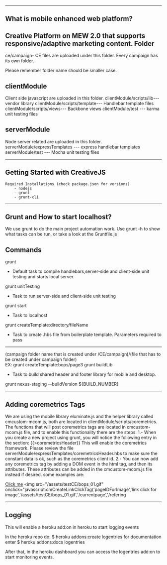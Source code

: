-------------------------------------------------------------------------------------------------
What is mobile enhanced web platform?
-------------------------------------------------------------------------------------------------
Creative Platform on MEW 2.0 that supports responsive/adaptive marketing content.
 Folder
 -------
 ce/campaign- CE files are uploaded under this folder. Every campaign has its own folder.

 Please remember folder name should be smaller case.

 clientModule
 -------------
 Client side javascript are uploaded in this folder. 
  clientModule/scripts/lib--- vendor library
  clientModule/scripts/template--- Handlebar template files
  clientModule/scripts/views--- Backbone views
  clientModule/test --- karma unit testing files


 serverModule
 -------------
 Node server related are uploaded in this folder.
  serverModule/expressTemplates --- express handlebar templates
  serverModule/test --- Mocha unit testing files

------------------------------------------------------------------------------------------------
Getting Started with CreativeJS
------------------------------------------------------------------------------------------------
	Required Installations (check package.json for versions)
		- nodejs
		- grunt
		- grunt-cli


------------------------------------------------------------------------------------------------
Grunt and How to start localhost?
------------------------------------------------------------------------------------------------		
We use grunt to do the main project automation work. Use grunt -h to show what tasks can be run, or take a look at the Gruntfile.js

Commands
--------
 grunt 
   - Default task to compile handlebars,server-side and client-side unit testing and starts local server.

 grunt unitTesting
   - Task to run server-side and client-side unit testing

 grunt start
   -  Task to localhost

 grunt createTemplate:directory/fileName
   - Task to create .hbs file from boilerplate template.
   Parameters required to pass
   ---------------------------
   (campaign folder name that is created under /CE/campaign)/(file that has to be created under campaign folder)  
   EX: grunt createTemplate:bops/page3
 grunt buildLib  
  - Task to build shared header and footer library for mobile and desktop.

 grunt nexus-staging --buildVersion ${BUILD_NUMBER} 

------------------------------------------------------------------------------------------------
Adding coremetrics Tags
------------------------------------------------------------------------------------------------

We are using the mobile library eluminate.js and the helper library called cmcustom-mcom.js, both are located
in clientModule/scripts/coremetrics.
The functions that will post coremetrics tags are located in cmcustom-mcom.js file, and to enable this functionality
there are the steps:
1.- When you create a new project using grunt, you will notice the following entry in the <head> section:
    {{>coremetricsHeader}}
   This will enable the coremetrics framework. Please review the file serverModule/expressTemplates/coremetricsHeader.hbs
   to make sure the constant data is ok, such as the coremetrics client id.
2.- You can now add any coremetrics tag by adding a DOM event in the html tag, and then its attributes. These attributes can be added in the cmcustom-mcom.js file instead if desired.
some examples are:

 <a href="#" onclick="javascript:cmCreateLinkClickTag('PageID','Name','/target','/currentpage','/referingurl')">Click me</a>
 <img src="/assets/testCE/bops_01.gif" onclick="javascript:cmCreateLinkClickTag('pageIDForImage','link click for image','/assets/testCE/bops_01.gif','/currentpage','/refering


------------------------------------------------------------------------------------------------
Logging
------------------------------------------------------------------------------------------------
This will enable a heroku add:on in heroku to start logging events

In the heroku repo do:
$ heroku addons:create logentries
for documentation enter
$ heroku addons:docs logentries

After that, in the heroku dashboard you can access the logentries add:on to start monitoring events.



